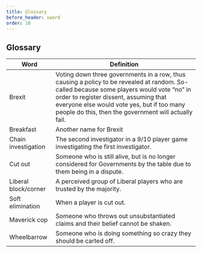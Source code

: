 ```yaml
---
title: Glossary
before_header: sword
order: 10
---
```

## Glossary

Word                 | Definition
----                 | -----------
Brexit               | Voting down three governments in a row, thus causing a policy to be revealed at random. So-called because some players would vote “no” in order to register dissent, assuming that everyone else would vote yes, but if too many people do this, then the government will actually fail.
Breakfast            | Another name for Brexit
Chain investigation  | The second investigator in a 9/10 player game investigating the first investigator.
Cut out              | Someone who is still alive, but is no longer considered for Governments by the table due to them being in a dispute.
Liberal block/corner | A perceived group of Liberal players who are trusted by the majority.
Soft elimination     | When a player is cut out.
Maverick cop         | Someone who throws out unsubstantiated claims and their belief cannot be shaken.
Wheelbarrow          | Someone who is doing something so crazy they should be carted off.

